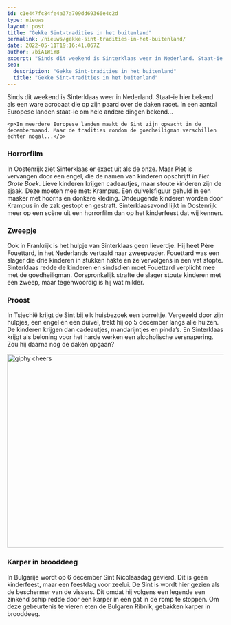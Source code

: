 ```yaml
---
id: c1e447fc84fe4a37a709dd69366e4c2d
type: nieuws
layout: post
title: "Gekke Sint-tradities in het buitenland"
permalink: /nieuws/gekke-sint-tradities-in-het-buitenland/
date: 2022-05-11T19:16:41.067Z
author: 7biA1WiYB
excerpt: "Sinds dit weekend is Sinterklaas weer in Nederland. Staat-ie hier bekend als een ware acrobaat die op zijn paard over de daken racet. In een aantal Europese landen staat-ie om hele andere dingen bekend...  "
seo:
  description: "Gekke Sint-tradities in het buitenland"
  title: "Gekke Sint-tradities in het buitenland"
---
```

Sinds dit weekend is Sinterklaas weer in Nederland. Staat-ie hier bekend als een ware acrobaat die op zijn paard over de daken racet. In een aantal Europese landen staat-ie om hele andere dingen bekend...  

    <p>In meerdere Europese landen maakt de Sint zijn opwacht in de decembermaand. Maar de tradities rondom de goedheiligman verschillen echter nogal...</p>
<h3>Horrorfilm</h3>
<p>In Oostenrijk ziet Sinterklaas er exact uit als de onze. Maar Piet is vervangen door een engel, die de namen van kinderen opschrijft in <em>Het Grote Boek</em>. Lieve kinderen krijgen cadeautjes, maar stoute kinderen zijn de sjaak. Deze moeten mee met: Krampus. Een duivelsfiguur gehuld in een masker met hoorns en donkere kleding. Ondeugende kinderen worden door Krampus in de zak gestopt en gestraft. Sinterklaasavond lijkt in Oostenrijk meer op een scène uit een horrorfilm dan op het kinderfeest dat wij kennen.</p>
<h3>Zweepje</h3>
<p>Ook in Frankrijk is het hulpje van Sinterklaas geen lieverdje. Hij heet Père Fouettard, in het Nederlands vertaald naar zweepvader. Fouettard was een slager die drie kinderen in stukken hakte en ze vervolgens in een vat stopte. Sinterklaas redde de kinderen en sindsdien moet Fouettard verplicht mee met de goedheiligman. Oorspronkelijk strafte de slager stoute kinderen met een zweep, maar tegenwoordig is hij wat milder.</p>
<h3>Proost</h3>
<p>In Tsjechië krijgt de Sint bij elk huisbezoek een borreltje. Vergezeld door zijn hulpjes, een engel en een duivel, trekt hij op 5 december langs alle huizen. De kinderen krijgen dan cadeautjes, mandarijntjes en pinda’s. En Sinterklaas krijgt als beloning voor het harde werken een alcoholische versnapering. Zou hij daarna nog de daken opgaan?</p>
<p><div class="media media-element-container media-default"><div id="file-420221" class="file file-image file-image-gif">

        
  
  <div class="content">
    <img alt="giphy cheers" title="Beeld: Giphy" height="270" width="480" style="width: 800px; height: 450px;" class="media-element file-default" data-delta="1" src="https://7dagen.netlify.app/sites/default/files/giphy_39.gif">  </div>

  
</div>
</div>
<h3>Karper in brooddeeg</h3>
<p>In Bulgarije wordt op 6 december Sint Nicolaasdag gevierd. Dit is geen kinderfeest, maar een feestdag voor zeelui. De Sint is wordt hier gezien als de beschermer van de vissers. Dit omdat hij volgens een legende een zinkend schip redde door een karper in een gat in de romp te stoppen. Om deze gebeurtenis te vieren eten de Bulgaren Ribnik, gebakken karper in brooddeeg.</p>  
